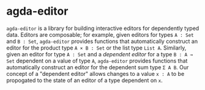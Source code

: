 # agda-editor

`agda-editor` is a library for building interactive editors for dependently typed data.
Editors are composable; for example, given editors for types `A : Set` and `B : Set`, `agda-editor` provides functions that automatically construct an editor for the product type `A × B : Set` or the list type `List A`.
Similarly, given an editor for type `A : Set` and a *dependent editor* for a type `B : A → Set` dependent on a value of type `A`, `agda-editor` provides functions that automatically construct an editor for the dependent sum type `Σ A B`.
Our concept of a "dependent editor" allows changes to a value `x : A` to be propogated to the state of an editor of a type dependent on `x`.

